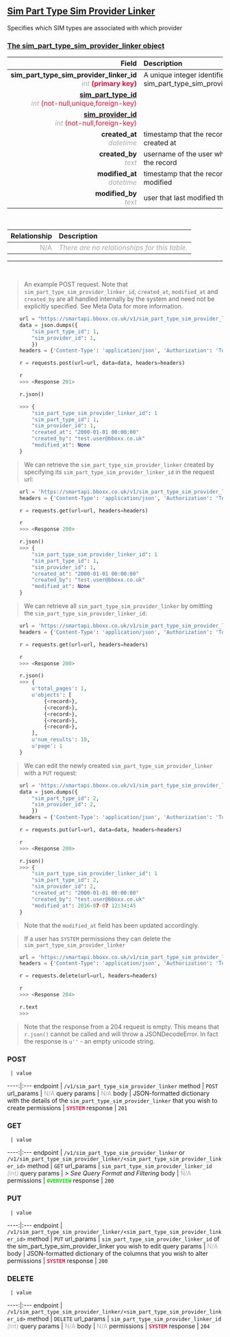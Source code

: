 ## <u>Sim Part Type Sim Provider Linker</u>
Specifies which SIM types are associated with which provider


### <u>The sim_part_type_sim_provider_linker object</u>

Field | Description
------:|:------------
__sim_part_type_sim_provider_linker_id__ <br><font color="DarkGray">_int_</font> <font color="Crimson">__(primary key)__</font> | A unique integer identifier for each sim_part_type_sim_provider_linker.
__<a href="/#sim-part-type">sim_part_type_id</a>__ <br><font color="DarkGray">_int_</font> <font color="Crimson">(not-null,unique,foreign-key)</font> | 
__<a href="/#sim-provider">sim_provider_id</a>__ <br><font color="DarkGray">_int_</font> <font color="Crimson">(not-null,foreign-key)</font> | 
__created_at__  <br><font color="DarkGray">_datetime_</font> | timestamp that the record was created at
__created_by__  <br><font color="DarkGray">_text_</font>| username of the user who created the record
__modified_at__ <br><font color="DarkGray">_datetime_</font>| timestamp that the record was last modified
__modified_by__ <br><font color="DarkGray">_text_</font>| user that last modified the record

<br>

Relationship | Description
-------------:|:------------
<font color="DarkGray">N/A</font> | <font color="DarkGray">_There are no relationships for this table._</font>

<hr>
<br>

> An example POST request. Note that `sim_part_type_sim_provider_linker_id`, `created_at`, `modified_at` and `created_by` are all handled internally by the system and need not be explicitly specified. See Meta Data for more information.

```python
    url = "https://smartapi.bboxx.co.uk/v1/sim_part_type_sim_provider_linker"
    data = json.dumps({
		"sim_part_type_id": 1,
		"sim_provider_id": 1,
		})
    headers = {'Content-Type': 'application/json', 'Authorization': 'Token token=A_VALID_TOKEN'}

    r = requests.post(url=url, data=data, headers=headers)

    r
    >>> <Response 201>

    r.json()

    >>> {
		"sim_part_type_sim_provider_linker_id": 1
		"sim_part_type_id": 1,
		"sim_provider_id": 1,
		"created_at": "2000-01-01 00:00:00"
		"created_by": "test.user@bboxx.co.uk"
		"modified_at": None
	}
```

> We can retrieve the `sim_part_type_sim_provider_linker` created by specifying its `sim_part_type_sim_provider_linker_id` in the request url:

```python
    url = 'https://smartapi.bboxx.co.uk/v1/sim_part_type_sim_provider_linker/1'
    headers = {'Content-Type': 'application/json', 'Authorization': 'Token token=A_VALID_TOKEN'}

    r = requests.get(url=url, headers=headers)

    r
    >>> <Response 200>

    r.json()
    >>> {
		"sim_part_type_sim_provider_linker_id": 1
		"sim_part_type_id": 1,
		"sim_provider_id": 1,
		"created_at": "2000-01-01 00:00:00"
		"created_by": "test.user@bboxx.co.uk"
		"modified_at": None
	}
```

> We can retrieve all `sim_part_type_sim_provider_linker` by omitting the `sim_part_type_sim_provider_linker_id`:

```python
    url = 'https://smartapi.bboxx.co.uk/v1/sim_part_type_sim_provider_linker'
    headers = {'Content-Type': 'application/json', 'Authorization': 'Token token=A_VALID_TOKEN'}

    r = requests.get(url=url, headers=headers)

    r
    >>> <Response 200>

    r.json()
    >>> {
        u'total_pages': 1,
        u'objects': [
            {<record>},
            {<record>},
            {<record>},
            {<record>},
            {<record>},
        ],
        u'num_results': 10,
        u'page': 1
    }
```

> We can edit the newly created `sim_part_type_sim_provider_linker` with a `PUT` request:

```python
    url = 'https://smartapi.bboxx.co.uk/v1/sim_part_type_sim_provider_linker/1'
    data = json.dumps({
		"sim_part_type_id": 2,
		"sim_provider_id": 2,
		})
    headers = {'Content-Type': 'application/json', 'Authorization': 'Token token=A_VALID_TOKEN'}

    r = requests.put(url=url, data=data, headers=headers)

    r
    >>> <Response 200>

    r.json()
    >>> {
		"sim_part_type_sim_provider_linker_id": 1
		"sim_part_type_id": 2,
		"sim_provider_id": 2,
		"created_at": "2000-01-01 00:00:00"
		"created_by": "test.user@bboxx.co.uk"
		"modified_at": 2016-07-07 12:34:45
	}
```
> Note that the `modified_at` field has been updated accordingly.

> If a user has `SYSTEM` permissions they can delete the `sim_part_type_sim_provider_linker`

```python
    url = 'https://smartapi.bboxx.co.uk/v1/sim_part_type_sim_provider_linker/1'
    headers = {'Content-Type': 'application/json', 'Authorization': 'Token token=A_VALID_TOKEN'}

    r = requests.delete(url=url, headers=headers)

    r
    >>> <Response 204>

    r.text
    >>>
```
> Note that the response from a 204 request is empty. This means that `r.json()` cannot be called and will throw a JSONDecodeError. In fact the response is `u''` - an empty unicode string.



### POST
     | value
 ----:|:---
endpoint | `/v1/sim_part_type_sim_provider_linker`
method | `POST`
url_params | <font color="DarkGray">N/A</font>
query params | <font color="DarkGray">N/A</font>
body | JSON-formatted dictionary with the details of the `sim_part_type_sim_provider_linker` that you wish to create
permissions | <font color="Crimson">__`SYSTEM`__</font>
response | `201`

### GET
     | value
 ----:|:---
endpoint | `/v1/sim_part_type_sim_provider_linker` or `/v1/sim_part_type_sim_provider_linker/<sim_part_type_sim_provider_linker_id>`
method | `GET`
url_params | `sim_part_type_sim_provider_linker_id` <font color="DarkGray">_(int)_</font>
query params | *> See Query Format and Filtering*
body | <font color="DarkGray">N/A</font>
permissions | <font color="Jade">__`OVERVIEW`__</font>
response | `200`

### PUT
     | value
 ----:|:---
endpoint | `/v1/sim_part_type_sim_provider_linker/<sim_part_type_sim_provider_linker_id>`
method | `PUT`
url_params | `sim_part_type_sim_provider_linker_id` of the sim_part_type_sim_provider_linker you wish to edit
query params | <font color="DarkGray">N/A</font>
body | JSON-formatted dictionary of the columns that you wish to alter
permissions | <font color="Crimson">__`SYSTEM`__</font>
response | `200`

### DELETE
     | value
 ----:|:---
endpoint | `/v1/sim_part_type_sim_provider_linker/<sim_part_type_sim_provider_linker_id>`
method | `DELETE`
url_params | `sim_part_type_sim_provider_linker_id` <font color="DarkGray">_(int)_</font>
query params | <font color="DarkGray">N/A</font>
body | <font color="DarkGray">N/A</font>
permissions | <font color="Crimson">__`SYSTEM`__</font>
response | `204`

    